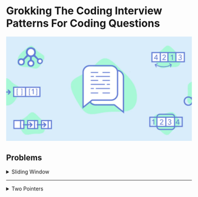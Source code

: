 # Grokking The Coding Interview Patterns For Coding Questions

![[Grokking The Coding Interview Patterns For Coding Questions]](Educitive.io.webp)

## Problems

<details>
<summary>Sliding Window</summary>

| #   | Problem                                        | Topic                             | Language |
|-----|------------------------------------------------|-----------------------------------|----------|
| 1   | Average of all contiguous sub arrays of size K | Arrays & Sliding Window           | java     |
| 2   | Maximum Sum Subarray of Size K                 | Arrays & Sliding Window           | java     |
| 3   | Smallest Subarray with a given sum             | Arrays & Sliding Window           | java     |
| 4   | Longest Substring with K Distinct Characters   | Arrays & Hashing & Sliding Window | java     |
| 5   | Fruits Into Baskets                            | Arrays & Hashing & Sliding Window | java     |

</details>

---
<details>
<summary>Two Pointers</summary>

| #   | Problem              | Topic                           | Language |
|-----|----------------------|---------------------------------|----------|
| 1   | Pair with Target Sum | Arrays & Two Pointers & Hashing | java     |
| 2   | Remove Duplicates    | Arrays & Two Pointers           | java     |

</details>